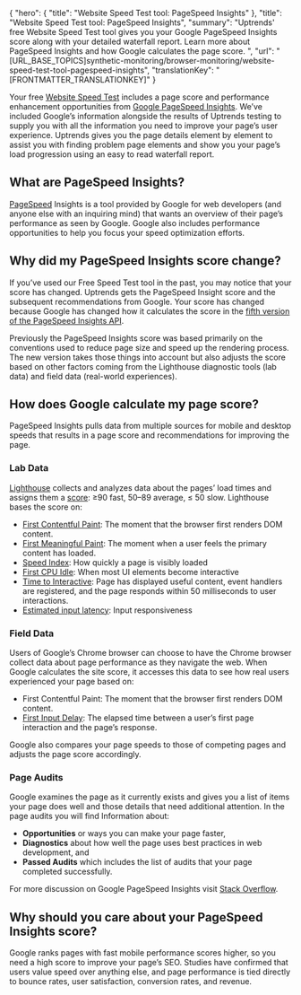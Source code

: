 {
  "hero": {
    "title": "Website Speed Test tool: PageSpeed Insights"
  },
  "title": "Website Speed Test tool: PageSpeed Insights",
  "summary": "Uptrends' free Website Speed Test tool gives you your Google PageSpeed Insights score along with your detailed waterfall report. Learn more about PageSpeed Insights and how Google calculates the page score. ",
  "url": "[URL_BASE_TOPICS]synthetic-monitoring/browser-monitoring/website-speed-test-tool-pagespeed-insights",
  "translationKey": "[FRONTMATTER_TRANSLATIONKEY]"
}

Your free [Website Speed Test]([LINK_URL_1]) includes a page score and performance enhancement opportunities from [Google PageSpeed Insights]([LINK_URL_2]). We’ve included Google’s information alongside the results of Uptrends testing to supply you with all the information you need to improve your page’s user experience. Uptrends gives you the page details element by element to assist you with finding problem page elements and show you your page’s load progression using an easy to read waterfall report.  

## What are PageSpeed Insights?

[PageSpeed]([LINK_URL_3]) Insights is a tool provided by Google for web developers (and anyone else with an inquiring mind) that wants an overview of their page’s performance as seen by Google. Google also includes performance opportunities to help you focus your speed optimization efforts.

## Why did my PageSpeed Insights score change?

If you’ve used our Free Speed Test tool in the past, you may notice that your score has changed. Uptrends gets the PageSpeed Insight score and the subsequent recommendations from Google. Your score has changed because Google has changed how it calculates the score in the [fifth version of the PageSpeed Insights API]([LINK_URL_4]).

Previously the PageSpeed Insights score was based primarily on the conventions used to reduce page size and speed up the rendering process. The new version takes those things into account but also adjusts the score based on other factors coming from the Lighthouse diagnostic tools (lab data) and field data (real-world experiences).

## How does Google calculate my page score?

PageSpeed Insights pulls data from multiple sources for mobile and desktop speeds that results in a page score and recommendations for improving the page.

### Lab Data

[Lighthouse]([LINK_URL_5]) collects and analyzes data about the pages’ load times and assigns them a [score]([LINK_URL_6]): ≥90 fast, 50–89 average, ≤ 50 slow. Lighthouse bases the score on:

-   [First Contentful Paint]([LINK_URL_7]): The moment that the browser first renders DOM content.
-   [First Meaningful Paint]([LINK_URL_8]): The moment when a user feels the primary content has loaded.
-   [Speed Index]([LINK_URL_9]): How quickly a page is visibly loaded
-   [First CPU Idle]([LINK_URL_10]): When most UI elements become interactive
-   [Time to Interactive]([LINK_URL_11]): Page has displayed useful content, event handlers are registered, and the page responds within 50 milliseconds to user interactions.
-   [Estimated input latency]([LINK_URL_12]): Input responsiveness

### Field Data

Users of Google’s Chrome browser can choose to have the Chrome browser collect data about page performance as they navigate the web. When Google calculates the site score, it accesses this data to see how real users experienced your page  based on:

-   First Contentful Paint: The moment that the browser first renders DOM content.
-   [First Input Delay]([LINK_URL_13]): The elapsed time between a user’s first page interaction and the page’s response.

Google also compares your page speeds to those of competing pages and adjusts the page score accordingly.

### Page Audits

Google examines the page as it currently exists and gives you a list of items your page does well and those details that need additional attention. In the page audits you will find Information about:

-   **Opportunities** or ways you can make your page faster,
-   **Diagnostics** about how well the page uses best practices in web development, and
-   **Passed Audits** which includes the list of audits that your page completed successfully.

For more discussion on Google PageSpeed Insights visit [Stack Overflow]([LINK_URL_14]).

## Why should you care about your PageSpeed Insights score?

Google ranks pages with fast mobile performance scores higher, so you need a high score to improve your page’s SEO. Studies have confirmed that users value speed over anything else, and page performance is tied directly to bounce rates, user satisfaction, conversion rates, and revenue.
